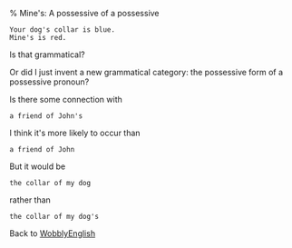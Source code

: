 % Mine's: A possessive of a possessive

	Your dog's collar is blue.
	Mine's is red.

Is that grammatical?

Or did I just invent a new grammatical category: the possessive form of a possessive pronoun?

Is there some connection with

	a friend of John's

I think it's more likely to occur than

	a friend of John

But it would be

	the collar of my dog

rather than

	the collar of my dog's

Back to [WobblyEnglish](WobblyEnglish.html)
